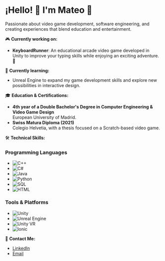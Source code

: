 # ¡Hello! 👋 I'm Mateo 🚀

Passionate about video game development, software engineering, and creating experiences that blend education and entertainment.

🎮 **Currently working on:**
- **KeyboardRunner**: An educational arcade video game developed in Unity to improve your typing skills while enjoying an exciting adventure. 🌟

🌱 **Currently learning:**
- Unreal Engine to expand my game development skills and explore new possibilities in interactive design.

🎓 **Education & Certifications:**
- **4th year of a Double Bachelor's Degree in Computer Engineering & Video Game Design**  
  European University of Madrid.
- **Swiss Matura Diploma (2021)**  
  Colegio Helvetia, with a thesis focused on a Scratch-based video game.

🛠️ **Technical Skills:**

### Programming Languages
- ![C++](https://img.shields.io/badge/-C++-00599C?style=flat-square&logo=c%2B%2B&logoColor=white)
- ![C#](https://img.shields.io/badge/-C%23-239120?style=flat-square&logo=c-sharp&logoColor=white)
- ![Java](https://img.shields.io/badge/-Java-007396?style=flat-square&logo=java&logoColor=white)
- ![Python](https://img.shields.io/badge/-Python-3776AB?style=flat-square&logo=python&logoColor=white)
- ![SQL](https://img.shields.io/badge/-SQL-4479A1?style=flat-square&logo=MySQL&logoColor=white)
- ![HTML](https://img.shields.io/badge/-HTML-E34F26?style=flat-square&logo=html5&logoColor=white)

### Tools & Platforms
- ![Unity](https://img.shields.io/badge/-Unity-000000?style=flat-square&logo=unity&logoColor=white)
- ![Unreal Engine](https://img.shields.io/badge/-Unreal%20Engine-0E1128?style=flat-square&logo=unreal-engine&logoColor=white)
- ![Unity VR](https://img.shields.io/badge/-Unity%20VR-000000?style=flat-square&logo=unity&logoColor=white)
- ![Ionic](https://img.shields.io/badge/-Ionic-3880FF?style=flat-square&logo=ionic&logoColor=white)

📧 **Contact Me:**
- [LinkedIn](https://www.linkedin.com/in/mateo-galvis-guayana/)
- [Email](mailto:mateogalvisgamedev@gmail.com)
